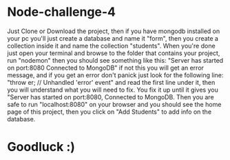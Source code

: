 # Node-challenge-4
Just Clone or Download the project, then if you have mongodb installed on your pc you'll just create a database and name it "form", then you create a collection inside it and name the collection "students". When you're done just open your terminal and browse to the folder that contains your project, run "nodemon" then you should see something like this:
"Server has started on port:8080
 Connected to MongoDB" if not this you will get an error message, and if you get an error don't panick just look for the following line:
"throw er; // Unhandled 'error' event"
and read the first line under it, then you will understand what you will need to fix.
You fix it up until it gives you "Server has started on port:8080, Connected to MongoDB. Then you are safe to run "localhost:8080" on your browser and you should see the home page of this project, then you click on "Add Students" to add info on the database.
# Goodluck **:)**

